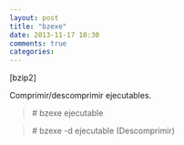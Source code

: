 ```yaml
---
layout: post
title: "bzexe"
date: 2013-11-17 10:30
comments: true
categories: 
---
```

[bzip2]

Comprimir/descomprimir ejecutables.

>\# bzexe ejecutable

>\# bzexe -d ejecutable (Descomprimir)

